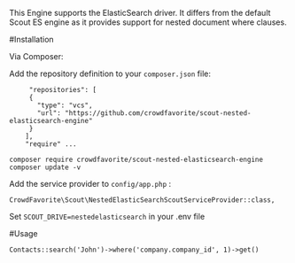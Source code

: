 This Engine supports the ElasticSearch driver. It differs from the default
Scout ES engine as it provides support for nested document where clauses.

#Installation

Via Composer: 

Add the repository definition to your `composer.json` file: 

``` 
     "repositories": [
     {
       "type": "vcs",
       "url": "https://github.com/crowdfavorite/scout-nested-elasticsearch-engine"
     }
    ],
    "require" ...
````


`composer require crowdfavorite/scout-nested-elasticsearch-engine`
`composer update -v`

Add the service provider to `config/app.php` :

`CrowdFavorite\Scout\NestedElasticSearchScoutServiceProvider::class,`

Set `SCOUT_DRIVE=nestedelasticsearch` in your .env file

#Usage

`Contacts::search('John')->where('company.company_id', 1)->get()`
